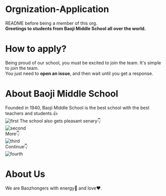 # Orgnization-Application
README before being a member of this org.  
**Greetings to students from Baoji Middle School all over the world.**  

# How to apply?
Being proud of our school, you must be excited to join the team. It's simple to join the team.  
You just need to **open an issue**, and then wait until you get a response.  

# About Baoji Middle School
Founded in 1940, Baoji Middle School is the best school with the best teachers and students.👍  
![first](https://cdn-portal-img.30edu.com.cn/5a8e8097-182d-44d1-bac6-6e01dd84b6fe/20181025/FhzBmc5S5Y-ktp3Ok381hlnKvyI-.jpg)
The school also gets pleasant senary👇  
![second](https://cdn-portal-img.30edu.com.cn/5a8e8097-182d-44d1-bac6-6e01dd84b6fe/20181025/FiNfzrn6jRvrjV-YQbR4ikHkuT40.JPG)  
More👇  
![third](https://cdn-portal-img.30edu.com.cn/5a8e8097-182d-44d1-bac6-6e01dd84b6fe/20181025/FvlNmzXlKBqaFbebFygZloiyXNKy.jpg)  
Continue👇  
![fourth](https://cdn-portal-img.30edu.com.cn/5a8e8097-182d-44d1-bac6-6e01dd84b6fe/20181025/FucKWmAQZpT29nAF3Bb86vbJpmd0.JPG)  

# About Us
We are Baozhongers with energy💪 and love♥.
